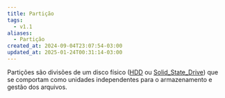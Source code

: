 ```yaml
---
title: Partição
tags:
  - v1.1
aliases:
  - Partição
created_at: 2024-09-04T23:07:54-03:00
updated_at: 2025-01-24T00:31:14-03:00
---
```


Partições são divisões de um disco físico ([HDD](content/atomos/2024/09/04/Hard_disk_drive.md) ou [Solid_State_Drive](content/atomos/2024/09/04/Solid_State_Drive.md)) que se comportam como unidades independentes para o armazenamento e gestão dos arquivos.